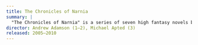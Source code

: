 ```yaml
---
title: The Chronicles of Narnia
summary: |
  "The Chronicles of Narnia" is a series of seven high fantasy novels by C.S. Lewis. It is considered a classic of children's literature and is the author's best-known work, having sold over 100 million copies in 47 languages.
director: Andrew Adamson (1–2), Michael Apted (3)
released: 2005–2010
---
```

